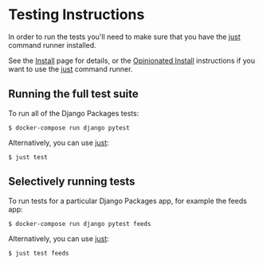 # Testing Instructions

In order to run the tests you'll need to make sure that you have the [just] command runner installed.

See the [Install] page for details, or the [Opinionated Install] instructions if you want to use the [just] command runner.

## Running the full test suite

To run all of the Django Packages tests:

```shell
$ docker-compose run django pytest
```

Alternatively, you can use [just]:

```shell
$ just test
```

## Selectively running tests

To run tests for a particular Django Packages app, for example the feeds app:

```shell
$ docker-compose run django pytest feeds
```

Alternatively, you can use [just]:

```shell
$ just test feeds
```

[just]: https://github.com/casey/just
[Install]: install.md
[Opinionated Install]: install_opinionated.md
